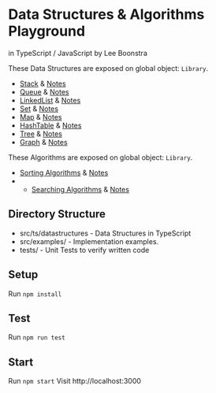 # Data Structures & Algorithms Playground
in TypeScript / JavaScript by Lee Boonstra

These Data Structures are exposed on global object: `Library`.

* [Stack](https://github.com/savelee/js-datastructures-algorithms/blob/master/src/ts/datastructures/Stack.ts) & [Notes](https://github.com/savelee/js-datastructures-algorithms/blob/master/study/stack.md)
* [Queue](https://github.com/savelee/js-datastructures-algorithms/blob/master/src/ts/datastructures/Queue.ts) & [Notes](https://github.com/savelee/js-datastructures-algorithms/blob/master/study/queue.md)
* [LinkedList](https://github.com/savelee/js-datastructures-algorithms/blob/master/src/ts/datastructures/LinkedList.ts) & [Notes](https://github.com/savelee/js-datastructures-algorithms/blob/master/study/linkedlist.md)
* [Set](https://github.com/savelee/js-datastructures-algorithms/blob/master/src/ts/datastructures/Set.ts) & [Notes](https://github.com/savelee/js-datastructures-algorithms/blob/master/study/set.md)
* [Map](https://github.com/savelee/js-datastructures-algorithms/blob/master/src/ts/datastructures/Map.ts) & [Notes](https://github.com/savelee/js-datastructures-algorithms/blob/master/study/map.md)
* [HashTable](https://github.com/savelee/js-datastructures-algorithms/blob/master/src/ts/datastructures/HashTable.ts) & [Notes](https://github.com/savelee/js-datastructures-algorithms/blob/master/study/hashtable.md)
* [Tree](https://github.com/savelee/js-datastructures-algorithms/blob/master/src/ts/datastructures/Tree.ts) & [Notes](https://github.com/savelee/js-datastructures-algorithms/blob/master/study/tree.md)
* [Graph](https://github.com/savelee/js-datastructures-algorithms/blob/master/src/ts/datastructures/Graph.ts) & [Notes](https://github.com/savelee/js-datastructures-algorithms/blob/master/study/graph.md)

These Algorithms are exposed on global object: `Library`.

* [Sorting Algorithms](https://github.com/savelee/js-datastructures-algorithms/blob/master/src/ts/algorithms/Sorters.ts) & [Notes](https://github.com/savelee/js-datastructures-algorithms/blob/master/study/sorting.md)
* * [Searching Algorithms](https://github.com/savelee/js-datastructures-algorithms/blob/master/src/ts/algorithms/Searchers.ts) & [Notes](https://github.com/savelee/js-datastructures-algorithms/blob/master/study/searching.md)

## Directory Structure

* src/ts/datastructures - Data Structures in TypeScript
* src/examples/ - Implementation examples. 
* tests/ - Unit Tests to verify written code

## Setup

Run `npm install`

## Test

Run `npm run test`

## Start

Run `npm start`
Visit http://localhost:3000



